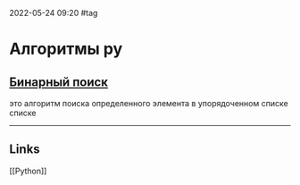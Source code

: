 2022-05-24 09:20
#tag
# Алгоритмы py
## [Бинарный поиск](https://pythonpip.ru/examples/dvoichnyy-poisk-python)
это алгоритм поиска определенного элемента в упорядоченном списке списке

_____________
## Links
[[Python]]